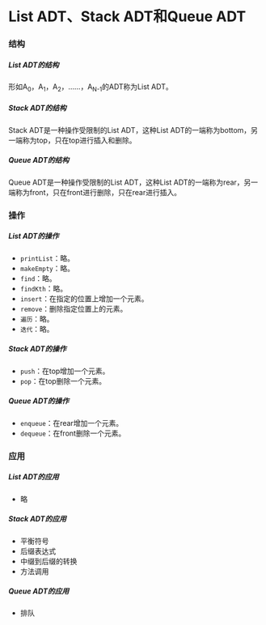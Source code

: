 # List ADT、Stack ADT和Queue ADT

### 结构

##### List ADT的结构

形如A<sub>0</sub>，A<sub>1</sub>，A<sub>2</sub>，……，A<sub>N-1</sub>的ADT称为List ADT。

##### Stack ADT的结构

Stack ADT是一种操作受限制的List ADT，这种List ADT的一端称为bottom，另一端称为top，只在top进行插入和删除。

##### Queue ADT的结构

Queue ADT是一种操作受限制的List ADT，这种List ADT的一端称为rear，另一端称为front，只在front进行删除，只在rear进行插入。

### 操作

##### List ADT的操作

- `printList`：略。
- `makeEmpty`：略。
- `find`：略。
- `findKth`：略。
- `insert`：在指定的位置上增加一个元素。
- `remove`：删除指定位置上的元素。
- `遍历`：略。
- `迭代`：略。

##### Stack ADT的操作

- `push`：在top增加一个元素。
- `pop`：在top删除一个元素。

##### Queue ADT的操作

- `enqueue`：在rear增加一个元素。
- `dequeue`：在front删除一个元素。

### 应用

##### List ADT的应用

- 略

##### Stack ADT的应用

- 平衡符号
- 后缀表达式
- 中缀到后缀的转换
- 方法调用

##### Queue ADT的应用

- 排队
